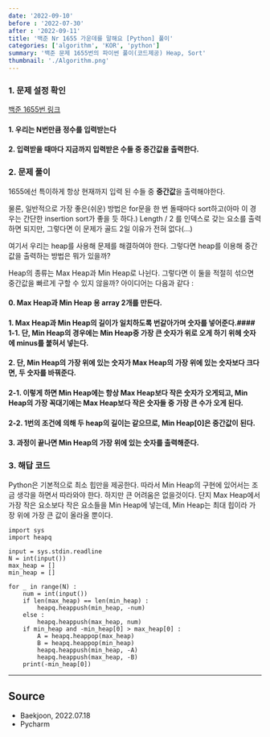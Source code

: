 ```yaml
---
date: '2022-09-10'
before : '2022-07-30'
after : '2022-09-11'
title: '백준 Nr 1655 가운데를 말해요 [Python] 풀이'
categories: ['algorithm', 'KOR', 'python']
summary: '백준 문제 1655번의 파이썬 풀이(코드제공) Heap, Sort'
thumbnail: './Algorithm.png'
---
```


### 1. 문제 설정 확인
[백준 1655번 링크](<https://www.acmicpc.net/problem/1655>)


#### 1. 우리는 N번만큼 정수를 입력받는다
#### 2. 입력받을 때마다 지금까지 입력받은 수들 중 중간값을 출력한다.


### 2. 문제 풀이

1655에선 특이하게 항상 현재까지 입력 된 수들 중 **중간값**을 출력해야한다. 


물론, 일반적으로 가장 좋은(쉬운) 방법은 for문을 한 번 돌때마다 sort하고(아마 이 경우는 간단한 insertion sort가 좋을 듯 하다.) Length / 2 를 인덱스로 갖는 요소를 출력하면 되지만, 그렇다면 이 문제가 골드 2일 이유가 전혀 없다(...)


여기서 우리는 heap를 사용해 문제를 해결하여야 한다. 그렇다면 heap를 이용해 중간값을 출력하는 방법은 뭐가 있을까? 


Heap의 종류는 Max Heap과 Min Heap로 나뉜다. 그렇다면 이 둘을 적절히 섞으면 중간값을 빠르게 구할 수 있지 않을까? 아이디어는 다음과 같다 : 

#### 0. Max Heap과 Min Heap 용 array 2개를 만든다.
#### 1. Max Heap과 Min Heap의 길이가 일치하도록 번갈아가며 숫자를 넣어준다.#### 1-1. 단, Min Heap의 경우에는 Min Heap중 가장 큰 숫자가 위로 오게 하기 위헤 숫자에 minus를 붙혀서 넣는다.
#### 2. 단, Min Heap의 가장 위에 있는 숫자가 Max Heap의 가장 위에 있는 숫자보다 크다면, 두 숫자를 바꿔준다.
#### 2-1. 이렇게 하면 Min Heap에는 항상 Max Heap보다 작은 숫자가 오게되고, Min Heap의 가장 꼭대기에는 Max Heap보다 작은 숫자들 중 가장 큰 수가 오게 된다.
#### 2-2. 1번의 조건에 의해 두 heap의 길이는 같으므로, Min Heap[0]은 중간값이 된다.
#### 3. 과정이 끝나면 Min Heap의 가장 위에 있는 숫자를 출력해준다.

### 3. 해답 코드

Python은 기본적으로 최소 힙만을 제공한다. 따라서 Min Heap의 구현에 있어서는 조금 생각을 하면서 따라와야 한다. 하지만 큰 어려움은 없을것이다. 단지 Max Heap에서 가장 작은 요소보다 작은 요소들을 Min Heap에 넣는데, Min Heap는 최대 힙이라 가장 위에 가장 큰 값이 올라올 뿐이다.

```
import sys
import heapq

input = sys.stdin.readline
N = int(input())
max_heap = []
min_heap = []

for _ in range(N) :
    num = int(input())
    if len(max_heap) == len(min_heap) :
        heapq.heappush(min_heap, -num)
    else :
        heapq.heappush(max_heap, num)
    if min_heap and -min_heap[0] > max_heap[0] :
        A = heapq.heappop(max_heap)
        B = heapq.heappop(min_heap)
        heapq.heappush(min_heap, -A)
        heapq.heappush(max_heap, -B)
    print(-min_heap[0])
```

---

## Source

- Baekjoon, 2022.07.18
- Pycharm